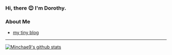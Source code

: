  ### Hi, there 😊 I'm Dorothy.
 
 ### About Me
 - [my tiny blog](https://itzmeee.tistory.com)

---
[![Minchae9's github stats](https://github-readme-stats.vercel.app/api?username=minchae9)](https://github.com/anuraghazra/github-readme-stats)
